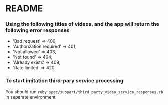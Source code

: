 # README

### Using the following titles of videos, and the app will return the following error responses

- 'Bad request' => 400,
- 'Authorization required' => 401,
- 'Not allowed' => 403,
- 'Not found' => 404,
- 'Already exists' => 409,
- 'Rate limited' => 420

### To start imitation third-pary service processing

You should run `ruby spec/support/third_party_video_service_responses.rb` in separate environment

